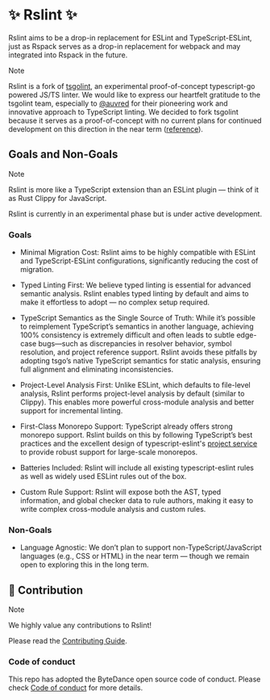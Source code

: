 # ✨ Rslint ✨

Rslint aims to be a drop-in replacement for ESLint and TypeScript-ESLint, just as Rspack serves as a drop-in replacement for webpack and may integrated into Rspack in the future.

> [!NOTE]
> Rslint is a fork of [tsgolint](https://github.com/typescript-eslint/tsgolint), an experimental proof-of-concept typescript-go powered JS/TS linter. We would like to express our heartfelt gratitude to the tsgolint team, especially to [@auvred](https://github.com/auvred) for their pioneering work and innovative approach to TypeScript linting. We decided to fork tsgolint because it serves as a proof-of-concept with no current plans for continued development on this direction in the near term ([reference](https://x.com/bradzacher/status/1943475629376282998)).

## Goals and Non-Goals

> [!NOTE]
> Rslint is more like a TypeScript extension than an ESLint plugin — think of it as Rust Clippy for JavaScript.
>
> Rslint is currently in an experimental phase but is under active development.

### Goals

- Minimal Migration Cost: Rslint aims to be highly compatible with ESLint and TypeScript-ESLint configurations, significantly reducing the cost of migration.
- Typed Linting First: We believe typed linting is essential for advanced semantic analysis. Rslint enables typed linting by default and aims to make it effortless to adopt — no complex setup required.
- TypeScript Semantics as the Single Source of Truth:
  While it’s possible to reimplement TypeScript’s semantics in another language, achieving 100% consistency is extremely difficult and often leads to subtle edge-case bugs—such as discrepancies in resolver behavior, symbol resolution, and project reference support. Rslint avoids these pitfalls by adopting tsgo’s native TypeScript semantics for static analysis, ensuring full alignment and eliminating inconsistencies.
- Project-Level Analysis First: Unlike ESLint, which defaults to file-level analysis, Rslint performs project-level analysis by default (similar to Clippy). This enables more powerful cross-module analysis and better support for incremental linting.
- First-Class Monorepo Support: TypeScript already offers strong monorepo support. Rslint builds on this by following TypeScript’s best practices and the excellent design of typescript-eslint's [project service](https://typescript-eslint.io/blog/project-service) to provide robust support for large-scale monorepos.

- Batteries Included: Rslint will include all existing typescript-eslint rules as well as widely used ESLint rules out of the box.

- Custom Rule Support: Rslint will expose both the AST, typed information, and global checker data to rule authors, making it easy to write complex cross-module analysis and custom rules.

### Non-Goals

- Language Agnostic: We don’t plan to support non-TypeScript/JavaScript languages (e.g., CSS or HTML) in the near term — though we remain open to exploring this in the long term.

## 🤝 Contribution

> [!NOTE]
> We highly value any contributions to Rslint!

Please read the [Contributing Guide](https://github.com/web-infra-dev/rslint/blob/main/CONTRIBUTING.md).

### Code of conduct

This repo has adopted the ByteDance open source code of conduct. Please check [Code of conduct](./CODE_OF_CONDUCT.md) for more details.
